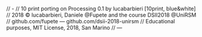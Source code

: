 // -
// 10 print porting on Processing 0.1 by lucabarbieri [10print, blue&white]
// 2018 © lucabarbieri, Daniele @Fupete and the course DSII2018 @UniRSM 
// github.com/fupete — github.com/dsii-2018-unirsm
// Educational purposes, MIT License, 2018, San Marino
// —
